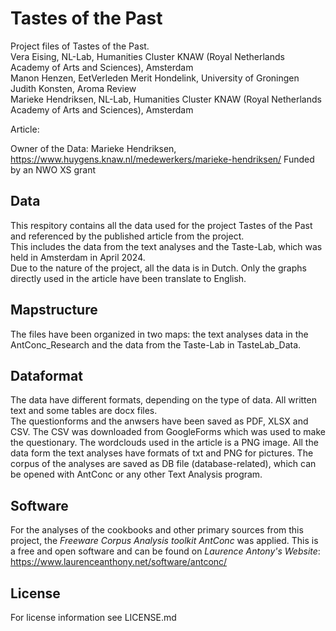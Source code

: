 # Tastes of the Past
Project files of Tastes of the Past.  
Vera Eising, NL-Lab, Humanities Cluster KNAW (Royal Netherlands Academy of Arts and Sciences), Amsterdam  
Manon Henzen, EetVerleden Merit Hondelink, University of Groningen  
Judith Konsten, Aroma Review  
Marieke Hendriksen, NL-Lab, Humanities Cluster KNAW (Royal Netherlands Academy of Arts and Sciences), Amsterdam 

Article:

Owner of the Data: Marieke Hendriksen, https://www.huygens.knaw.nl/medewerkers/marieke-hendriksen/
Funded by an NWO XS grant
## Data
This respitory contains all the data used for the project Tastes of the Past and referenced by the published article from the project.  
This includes the data from the text analyses and the Taste-Lab, which was held in Amsterdam in April 2024.  
Due to the nature of the project, all the data is in Dutch. Only the graphs directly used in the article have been translate to English.  

## Mapstructure
The files have been organized in two maps: the text analyses data in the AntConc_Research and the data from the Taste-Lab in TasteLab_Data.


## Dataformat
The data have different formats, depending on the type of data. All written text and some tables are docx files.  
The questionforms and the anwsers have been saved as PDF, XLSX and CSV. The CSV was downloaded from GoogleForms which was used to make the questionary. 
The wordclouds used in the article is a PNG image.
All the data form the text analyses have formats of txt and PNG for pictures. The corpus of the analyses are saved as DB file (database-related), which can be opened with AntConc or any other Text Analysis program.

## Software
For the analyses of the cookbooks and other primary sources from this project, the *Freeware Corpus Analysis toolkit AntConc* was applied.
This is a free and open software and can be found on *Laurence Antony's Website*: https://www.laurenceanthony.net/software/antconc/  

## License
For license information see LICENSE.md
